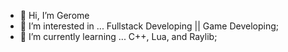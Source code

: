 - 👋 Hi, I’m Gerome
- 👀 I’m interested in ... Fullstack Developing || Game Developing;
- 🌱 I’m currently learning ... C++, Lua, and Raylib;


<!---
Llo-ops/Llo-ops is a ✨ special ✨ repository because its `README.md` (this file) appears on your GitHub profile.
You can click the Preview link to take a look at your changes.
--->

